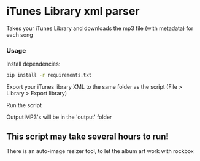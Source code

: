 # iTunes Library xml parser

Takes your iTunes Library and downloads the mp3 file (with metadata) for each song


### Usage

Install dependencies: 

```bash
pip install -r requirements.txt
```
Export your iTunes library XML to the same folder as the script (File > Library > Export library)

Run the script

Output MP3's will be in the 'output' folder

## This script may take several hours to run!

There is an auto-image resizer tool, to let the album art work with rockbox